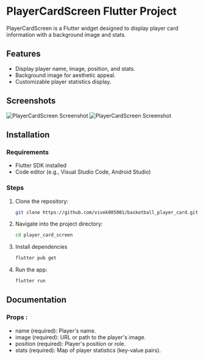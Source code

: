 # PlayerCardScreen Flutter Project

PlayerCardScreen is a Flutter widget designed to display player card information with a background image and stats.

## Features

- Display player name, image, position, and stats.
- Background image for aesthetic appeal.
- Customizable player statistics display.

## Screenshots

![PlayerCardScreen Screenshot](https://i.imgur.com/9ieoir3.png)
![PlayerCardScreen Screenshot](https://i.imgur.com/MDBRxb7.png)

## Installation

### Requirements

- Flutter SDK installed
- Code editor (e.g., Visual Studio Code, Android Studio)

### Steps

1. Clone the repository:

   ```bash
   git clone https://github.com/vivek005001/basketball_player_card.git

2. Navigate into the project directory:
    ```bash
   cd player_card_screen
3. Install dependencies
   ```bash
   flutter pub get
4. Run the app:
    ```bash
   flutter run

## Documentation

### Props :
- name (required): Player's name.
- image (required): URL or path to the player's image.
- position (required): Player's position or role.
- stats (required): Map of player statistics (key-value pairs).






